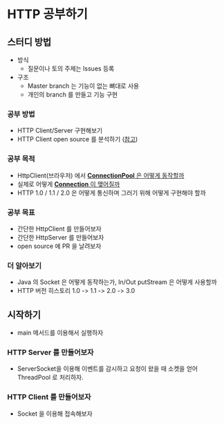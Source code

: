 # HTTP 공부하기

## 스터디 방법

- 방식
  - 질문이나 토의 주제는 Issues 등록
- 구조
  - Master branch 는 기능이 없는 뼈대로 사용
  - 개인의 branch 를 만들고 기능 구현

### 공부 방법
- HTTP Client/Server 구현해보기
- HTTP Client open source 를 분석하기 ([참고](https://github.com/square/okhttp/))

### 공부 목적
- HttpClient(브라우저) 에서 [**ConnectionPool** 은 어떻게 동작할까](/documents/connection_pool.md)
- 실제로 어떻게 [**Connection** 이 맺어질까](/documents/connection.md)
- HTTP 1.0 / 1.1 / 2.0 은 어떻게 통신하며 그러기 위해 어떻게 구현해야 할까 

### 공부 목표
- 간단한 HttpClient 를 만들어보자
- 간단한 HttpServer 를 만들어보자
- open source 에 PR 을 날려보자

### 더 알아보기
- Java 의 Socket 은 어떻게 동작하는가, In/Out putStream 은 어떻게 사용할까
- HTTP 버전 히스토리 1.0 -> 1.1 -> 2.0 -> 3.0

## 시작하기
- main 메서드를 이용해서 실행하자

### HTTP Server 를 만들어보자
- ServerSocket을 이용해 이벤트를 감시하고 요청이 왔을 때 소켓을 얻어 ThreadPool 로 처리하자.

### HTTP Client 를 만들어보자
- Socket 을 이용해 접속해보자
